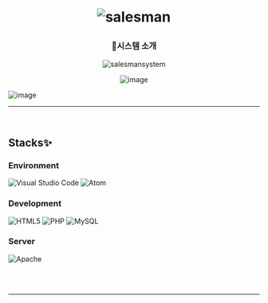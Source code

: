 <h1 align=center>
  <p><img src="https://github.com/sonlucy/salesManagement/assets/86239847/85dac41a-772e-4dff-a78c-ed3a1d234f35" alt="salesman"></p>
</h1>

<div align="center">
   <h3>📌시스템 소개</h3>
  <p><img src="https://github.com/sonlucy/salesManagement/assets/86239847/c6d02217-a283-4c3d-b21e-758867ffdcb7" alt="salesmansystem"></p>
  <p><img src="https://github.com/sonlucy/salesManagement/assets/86239847/fa759010-fb2f-41cb-b4e9-481b8c05cf51" alt="image"></p>


</div>

<div>
	<p><img src="https://github.com/sonlucy/salesManagement/assets/86239847/e5842cae-e851-4f4c-9359-6a344774646a" alt="image"></p>

</div>

<hr><br>

<div align="left">
		<h2>Stacks✨</h2>
  <h3>Environment</h3>
  <p><img src="https://img.shields.io/badge/Visual%20Studio%20Code-0078d7.svg?style=for-the-badge&amp;logo=visual-studio-code&amp;logoColor=white" alt="Visual Studio Code">
  <img src="https://img.shields.io/badge/Atom-%2366595C.svg?style=for-the-badge&amp;logo=atom&amp;logoColor=white" alt="Atom"></p>

  <h3>Development</h3>
	<p>
	<img src="https://img.shields.io/badge/html5-%23E34F26.svg?style=for-the-badge&amp;logo=html5&amp;logoColor=white" alt="HTML5">
	<img src="https://img.shields.io/badge/php-%23777BB4.svg?style=for-the-badge&amp;logo=php&amp;logoColor=white" alt="PHP">
	<img src="https://img.shields.io/badge/mysql-%2300f.svg?style=for-the-badge&amp;logo=mysql&amp;logoColor=white" alt="MySQL"></p>

 <h3>Server</h3>
 <p><img src="https://img.shields.io/badge/apache-%23D42029.svg?style=for-the-badge&amp;logo=apache&amp;logoColor=white" alt="Apache"></p>

</div>



</div>
<br><br><hr>


